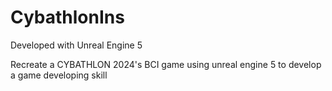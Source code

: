 # CybathlonIns

Developed with Unreal Engine 5

Recreate a CYBATHLON 2024's BCI game using unreal engine 5 to develop a game developing skill
